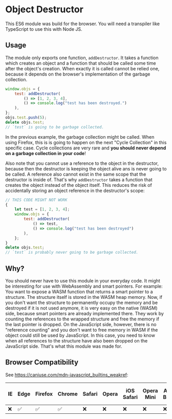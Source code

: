 # Object Destructor

This ES6 module was build for the browser. You will need a
transpiler like TypeScript to use this with Node JS.

## Usage

The module only exports one function, `addDestructor`. It takes
a function which creates an object and a function that should be
called some time after the object's creation. When exactly it is
called cannot be relied one, because it depends on the browser's
implementation of the garbage collection.

```js
window.objs = {
	test: addDestructor(
		() => [1, 2, 3, 4],
		() => console.log("test has been destroyed.")
	),
};
objs.test.push(5);
delete objs.test;
// `test` is going to be garbage collected.
```

In the previous example, the garbage collection might be called.
When using Firefox, this is is going to happen on the next
"Cycle Collection" in this specific case. Cycle collections are
very rare and **you should never depend on a garbage collection
in your code**!

Also note that you cannot use a reference to the object in the
destructor, because then the destructor is keeping the object
alive ans is never going to be called. A reference also cannot
exist in the same scope that the destructor is inside of. That's
why `addDestructor` takes a function that creates the object
instead of the object itself. This reduces the risk of accidentally
storing an object reference in the destructor's scope:

```js
// THIS CODE MIGHT NOT WORK
{
	let test = [1, 2, 3, 4];
	window.objs = {
		test: addDestructor(
			() => test,
			() => console.log("test has been destroyed")
		),
	};
}
delete objs.test;
// `test` is probably never going to be garbage collected.
```

## Why?

You should never have to use this module in your everyday code.
It might be interesting for use with WebAssembly and smart pointers.
For example: You want to expose a WASM function that returns a smart
pointer to a structure. The structure itself is stored in the WASM
heap memory. Now, if you don't want the structure to permanently
occupy the memory and be destroyed if it is not used anymore, it is
very easy on the native (WASM) side, because smart pointers are
already implemented there. They work by counting the references to
the wrapped structure and free the memory if the last pointer is
dropped. On the JavaScript side, however, there is no "reference
counting" and you don't want to free memory in WASM if the object
could still be used by JavaScript. In this case, you need to know
when all references to the structure have also been dropped on the
JavaScript side. That's what this module was made for.

## Browser Compatibility

See <https://caniuse.com/mdn-javascript_builtins_weakref>:

| IE  | Edge | Firefox | Chrome | Safari | Opera | iOS Safari | Opera Mini | Android Browser | Opera Mobile | Chrome for Android | Firefox for Android |
| --- | ---- | ------- | ------ | ------ | ----- | ---------- | ---------- | --------------- | ------------ | ------------------ | ------------------- |
| ❌  | ✅   | ✅      | ✅     | ❌     | ❌    | ❌         | ❌         | ❌              | ❌           | ✅                 | ✅                  |

[weakref]: https://developer.mozilla.org/en-US/docs/Web/JavaScript/Reference/Global_Objects/WeakRef
